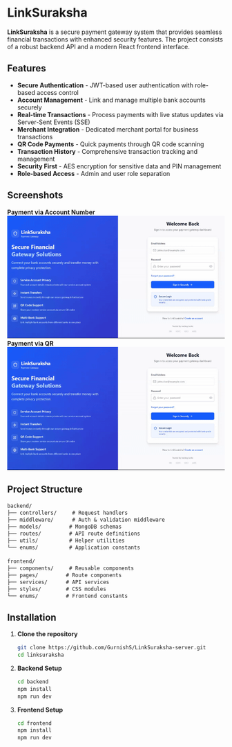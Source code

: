 # LinkSuraksha

**LinkSuraksha** is a secure payment gateway system that provides seamless financial transactions with enhanced security features. The project consists of a robust backend API and a modern React frontend interface.

## Features

- **Secure Authentication** - JWT-based user authentication with role-based access control
- **Account Management** - Link and manage multiple bank accounts securely
- **Real-time Transactions** - Process payments with live status updates via Server-Sent Events (SSE)
- **Merchant Integration** - Dedicated merchant portal for business transactions
- **QR Code Payments** - Quick payments through QR code scanning
- **Transaction History** - Comprehensive transaction tracking and management
- **Security First** - AES encryption for sensitive data and PIN management
- **Role-based Access** - Admin and user role separation

## Screenshots

<div>
  <strong>Payment via Account Number</strong>
</div>

<div align="center">
   <img src="images/LinkSuraksha-Demo[gif].gif"/>
</div>

<div>
  <strong>Payment via QR</strong>
</div>

<div align="center">
   <img src="images/LinkSuraksha-Demo[gif].gif"/>
</div>

## Project Structure

```
backend/
├── controllers/     # Request handlers
├── middleware/      # Auth & validation middleware
├── models/         # MongoDB schemas
├── routes/         # API route definitions
├── utils/          # Helper utilities
└── enums/          # Application constants

frontend/
├── components/     # Reusable components
├── pages/         # Route components
├── services/      # API services
├── styles/        # CSS modules
└── enums/         # Frontend constants
```

## Installation

1. **Clone the repository**

   ```bash
   git clone https://github.com/GurnishS/LinkSuraksha-server.git
   cd linksuraksha
   ```

2. **Backend Setup**

   ```bash
   cd backend
   npm install
   npm run dev
   ```

3. **Frontend Setup**

   ```bash
   cd frontend
   npm install
   npm run dev
   ```
